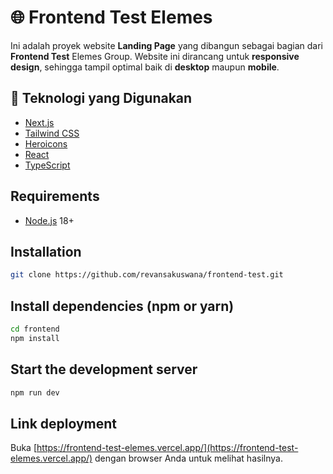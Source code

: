 # 🌐 Frontend Test Elemes

Ini adalah proyek website **Landing Page** yang dibangun sebagai bagian dari **Frontend Test** Elemes Group. Website ini dirancang untuk **responsive design**, sehingga tampil optimal baik di **desktop** maupun **mobile**.

## 🧰 Teknologi yang Digunakan

- [Next.js](https://nextjs.org/)
- [Tailwind CSS](https://tailwindcss.com/)
- [Heroicons](https://heroicons.com/)
- [React](https://react.dev/)
- [TypeScript](https://www.typescriptlang.org/)

## Requirements

- [Node.js](https://nodejs.org/en/) 18+

## Installation

```bash
git clone https://github.com/revansakuswana/frontend-test.git
```

## Install dependencies (npm or yarn)

```bash
cd frontend
npm install
```

## Start the development server

```bash
npm run dev
```

## Link deployment

Buka [https://frontend-test-elemes.vercel.app/](https://frontend-test-elemes.vercel.app/) dengan browser Anda untuk melihat hasilnya.
